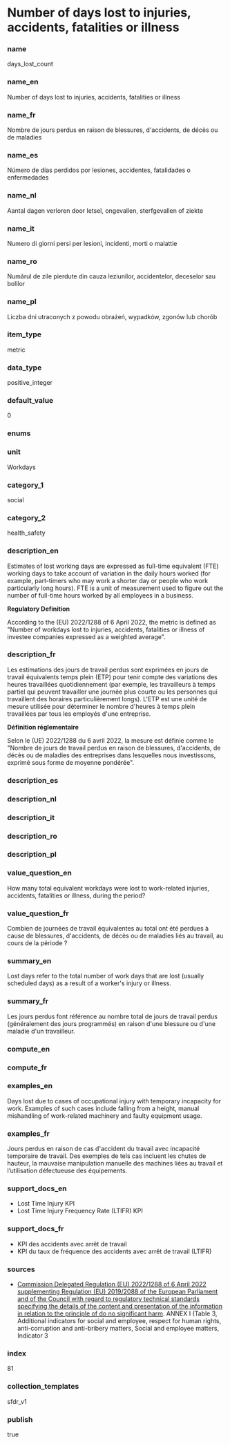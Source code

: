 # Number of days lost to injuries, accidents, fatalities or illness 

### name

days_lost_count

### name_en

Number of days lost to injuries, accidents, fatalities or illness 

### name_fr

Nombre de jours perdus en raison de blessures, d'accidents, de décès ou de maladies

### name_es

Número de días perdidos por lesiones, accidentes, fatalidades o enfermedades

### name_nl

Aantal dagen verloren door letsel, ongevallen, sterfgevallen of ziekte

### name_it

Numero di giorni persi per lesioni, incidenti, morti o malattie

### name_ro

Numărul de zile pierdute din cauza leziunilor, accidentelor, deceselor sau bolilor

### name_pl

Liczba dni utraconych z powodu obrażeń, wypadków, zgonów lub chorób

### item_type

metric

### data_type

positive_integer

### default_value

0

### enums



### unit

Workdays

### category_1

social

### category_2

health_safety

### description_en

Estimates of lost working days are expressed as full-time equivalent (FTE) working days to take
account of variation in the daily hours worked (for example, part-timers who may work a shorter day
or people who work particularly long hours). FTE is a unit of measurement used to figure out the
number of full-time hours worked by all employees in a business. 

**Regulatory Definition**

According to the (EU) 2022/1288 of 6 April 2022, the metric is defined as "Number of workdays lost
to injuries, accidents, fatalities or illness of investee companies expressed as a weighted
average".

### description_fr

Les estimations des jours de travail perdus sont exprimées en jours de travail équivalents temps
plein (ETP) pour tenir compte des variations des heures travaillées quotidiennement (par exemple,
les travailleurs à temps partiel qui peuvent travailler une journée plus courte ou les personnes
qui travaillent des horaires particulièrement longs). L'ETP est une unité de mesure utilisée pour
déterminer le nombre d'heures à temps plein travaillées par tous les employés d'une entreprise.

**Définition réglementaire**

Selon le (UE) 2022/1288 du 6 avril 2022, la mesure est définie comme le "Nombre de jours de travail
perdus en raison de blessures, d'accidents, de décès ou de maladies des entreprises dans lesquelles
nous investissons, exprimé sous forme de moyenne pondérée".

### description_es

### description_nl

### description_it

### description_ro

### description_pl


### value_question_en

How many total equivalent workdays were lost to work-related injuries, accidents, fatalities or
illness, during the period?

### value_question_fr

Combien de journées de travail équivalentes au total ont été perdues à cause de blessures,
d'accidents, de décès ou de maladies liés au travail, au cours de la période ?

### summary_en

Lost days refer to the total number of work days that are lost (usually scheduled days) as a result of a worker's injury or illness.

### summary_fr

Les jours perdus font référence au nombre total de jours de travail perdus (généralement des jours programmés) en raison d'une blessure ou d'une maladie d'un travailleur.

### compute_en



### compute_fr



### examples_en

Days lost due to cases of occupational injury with temporary incapacity for work. Examples of such cases include falling from a height, manual mishandling of work-related machinery and faulty equipment usage.

### examples_fr

Jours perdus en raison de cas d'accident du travail avec incapacité temporaire de travail. Des exemples de tels cas incluent les chutes de hauteur, la mauvaise manipulation manuelle des machines liées au travail et l’utilisation défectueuse des équipements.

### support_docs_en

- Lost Time Injury KPI
- Lost Time Injury Frequency Rate (LTIFR) KPI


### support_docs_fr

- KPI des accidents avec arrêt de travail
- KPI du taux de fréquence des accidents avec arrêt de travail (LTIFR)

### sources

- [Commission Delegated Regulation (EU) 2022/1288 of 6 April 2022 supplementing Regulation (EU) 2019/2088 of the European Parliament and of the Council with regard to regulatory technical standards specifying the details of the content and presentation of the information in relation to the principle of do no significant harm](https://eur-lex.europa.eu/eli/reg_del/2022/1288/oj).
ANNEX I (Table 3, Additional indicators for social and employee, respect for human rights,
anti-corruption and anti-bribery matters, Social and employee matters, Indicator 3

            
### index

81

### collection_templates

sfdr_v1

### publish

true
